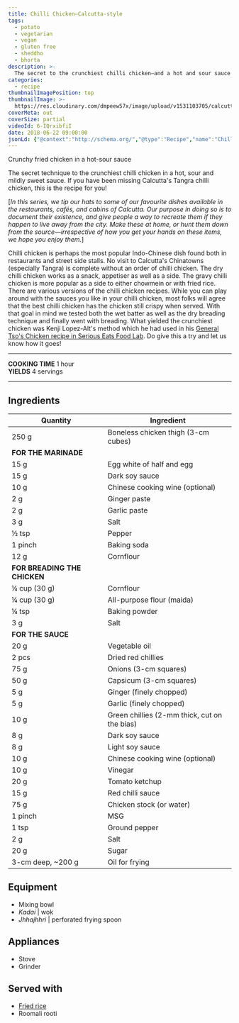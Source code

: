 ```yaml
---
title: Chilli Chicken—Calcutta-style
tags:
  - potato
  - vegetarian
  - vegan
  - gluten free
  - sheddho
  - bhorta
description: >-
  The secret to the crunchiest chilli chicken—and a hot and sour sauce that takes you back to the restaurants of Calcutta's Chinatown.
categories:
  - recipe
thumbnailImagePosition: top
thumbnailImage: >-
  https://res.cloudinary.com/dmpeew57x/image/upload/v1531103705/calcutta-chilli-chicken-16x9_l9b3xm.png
coverMeta: out
coverSize: partial
videoId: 6-IQrxibfiI
date: 2018-06-22 09:00:00
jsonLd: {"@context":"http://schema.org/","@type":"Recipe","name":"Chilli Chicken—Calcutta-style","author":"Bong Eats","image":"https://res.cloudinary.com/dmpeew57x/image/upload/v1531103705/calcutta-chilli-chicken-16x9_l9b3xm.png","description":"The secret to the crunchiest chilli chicken—and a hot and sour sauce that takes you back to the restaurants of Calcutta's Chinatown.","prepTime":"PT60M","totalTime":"PT90M","recipeYield":"4 servings", "recipeIngredient":["250 g Boneless chicken thigh (3-cm cubes)", "15 g Egg white of half and egg", "15 g Dark soy sauce", "10 g Chinese cooking wine (optional)", "2 g Ginger paste", "2 g Garlic paste", "3 g Salt", "½ tsp Pepper", "1 pinch Baking soda", "12 g Cornflour", "¼ cup (30 g) Cornflour", "¼ cup (30 g) All-purpose flour (maida)", "¼ tsp Baking powder", "3 g Salt", "20 g Vegetable oil", "2 pcs Dried red chillies", "75 g Onions (3-cm squares)", "50 g Capsicum (3-cm squares)", "5 g Ginger (finely chopped)", "5 g Garlic (finely chopped)", "10 g Green chillies (2-mm thick, cut on the bias)", "8 g Dark soy sauce", "8 g Light soy sauce", "10 g Chinese cooking wine (optional)", "10 g Vinegar", "20 g Tomato ketchup", "15 g Red chilli sauce", "75 g Chicken stock (or water)", "1 pinch MSG", "1 tsp Ground pepper", "2 g Salt", "20 g Sugar", "3-cm deep, ~200 g Oil for frying"]}
---
```



<p class="post-byline">Crunchy fried chicken in a hot-sour sauce</p>

<p class="post-intro">The secret technique to the crunchiest chilli chicken in a hot, sour and mildly sweet sauce. If you have been missing Calcutta's Tangra chilli chicken, this is the recipe for you!</p>

<!-- more -->
[_In this series, we tip our hats to some of our favourite dishes available in the restaurants, cafés, and cabins of Calcutta. Our purpose in doing so is to document their existence, and give people a way to recreate them if they happen to live away from the city. Make these at home, or hunt them down from the source—irrespective of how you get your hands on these items, we hope you enjoy them._]

<span class="dropcap">C</span>hilli chicken is perhaps the most popular Indo-Chinese dish found both in restaurants and street side stalls. No visit to Calcutta's Chinatowns (especially Tangra) is complete without an order of chilli chicken. The dry chilli chicken works as a snack, appetiser as well as a side. The gravy chilli chicken is more popular as a side to either chowmein or with fried rice. There are various versions of the chilli chicken recipes. While you can play around with the sauces you like in your chilli chicken, most folks will agree that the best chilli chicken has the chicken still crispy when served. With that goal in mind we tested both the wet batter as well as the dry breading technique and finally went with breading. What yielded the crunchiest chicken was Kenji Lopez-Alt's method which he had used in his [General Tso's Chicken recipe in Serious Eats Food Lab](https://www.seriouseats.com/2014/04/the-food-lab-bringing-home-general-tsos-chick.html). Do give this a try and let us know how it goes!


***

**COOKING TIME** 1 hour   
**YIELDS** 4 servings
***

## Ingredients
|                     Quantity | Ingredient                                   | 
|------------------------------|----------------------------------------------|
|                        250 g | Boneless chicken thigh (3-cm cubes)          |
|         **FOR THE MARINADE** |                                              |
|                         15 g | Egg white of half and egg                    |
|                         15 g | Dark soy sauce                               |
|                         10 g | Chinese cooking wine (optional)              |
|                          2 g | Ginger paste                                 |
|                          2 g | Garlic paste                                 |
|                          3 g | Salt                                         |
|                        ½ tsp | Pepper                                       |
|                      1 pinch | Baking soda                                  |
|                         12 g | Cornflour                                    |
| **FOR BREADING THE CHICKEN** |                                              |
|                 ¼ cup (30 g) | Cornflour                                    |
|                 ¼ cup (30 g) | All-purpose flour (maida)                    |
|                        ¼ tsp | Baking powder                                |
|                          3 g | Salt                                         |
|            **FOR THE SAUCE** |                                              |
|                         20 g | Vegetable oil                                |
|                        2 pcs | Dried red chillies                           |
|                         75 g | Onions (3-cm squares)                        |
|                         50 g | Capsicum (3-cm squares)                      |
|                          5 g | Ginger (finely chopped)                      |
|                          5 g | Garlic (finely chopped)                      |
|                         10 g | Green chillies (2-mm thick, cut on the bias) |
|                          8 g | Dark soy sauce                               |
|                          8 g | Light soy sauce                              |
|                         10 g | Chinese cooking wine (optional)              |
|                         10 g | Vinegar                                      |
|                         20 g | Tomato ketchup                               |
|                         15 g | Red chilli sauce                             |
|                         75 g | Chicken stock (or water)                     |
|                      1 pinch | MSG                                          |
|                        1 tsp | Ground pepper                                |
|                          2 g | Salt                                         |
|                         20 g | Sugar                                        |
|            3-cm deep, ~200 g | Oil for frying                               |


## Equipment
- Mixing bowl
- _Kadai_ | wok
- _Jhhajhhri_ | perforated frying spoon


## Appliances
- Stove
- Grinder


## Served with
- [Fried rice]('/recipe/bengali-vegetable-fried-rice/')
- Roomali rooti
